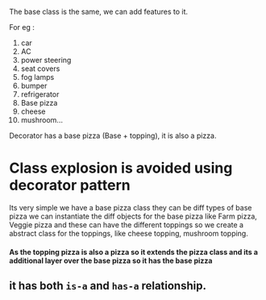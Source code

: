 The base class is the same, we can add features to it.

For eg : 
1. car 
  1. AC
  2. power steering
  3. seat covers
  4. fog lamps
  5. bumper 
  6. refrigerator
2. Base pizza
  1. cheese
  2. mushroom...

Decorator has a base pizza (Base + topping), it is also a pizza.

# Class explosion is avoided using decorator pattern 
Its very simple we have a base pizza class they can be diff types of base pizza we can instantiate the diff objects for the base pizza like Farm pizza, Veggie pizza and these can have the different toppings so we create a abstract class for the toppings, like cheese topping, mushroom topping.

#### As the topping pizza is also a pizza so it extends the pizza class and its a additional layer over the base pizza so it has the base pizza

## it has both `is-a` and `has-a` relationship.
